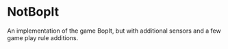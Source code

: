 # NotBopIt
An implementation of the game BopIt, but with additional sensors and a few game play rule additions.
